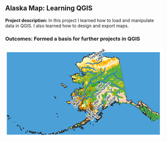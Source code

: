 ## Alaska Map: Learning QGIS

**Project description:** In this project I learned how to load and manipulate data in QGIS. I also learned how to design and export maps.
### Outcomes: Formed a basis for further projects in QGIS

<img src="/images/project_2_github.png?raw=true"/>
